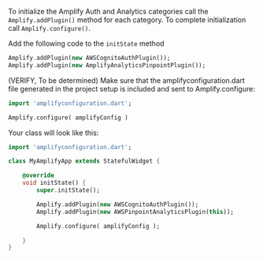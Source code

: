 To initialize the Amplify Auth and Analytics categories call the `Amplify.addPlugin()` method for each category. To complete initialization call `Amplify.configure()`.

Add the following code to the `initState` method 


```dart
Amplify.addPlugin(new AWSCognitoAuthPlugin());
Amplify.addPlugin(new AmplifyAnalyticsPinpointPlugin());
```

(VERIFY, To be determined) Make sure that the amplifyconfiguration.dart file generated in the project setup is included and sent to Amplify.configure: 

```dart 
import 'amplifyconfiguration.dart';

Amplify.configure( amplifyConfig )
```

Your class will look like this:

```dart
import 'amplifyconfiguration.dart';

class MyAmplifyApp extends StatefulWidget {

    @override
    void initState() {
        super.initState(); 

        Amplify.addPlugin(new AWSCognitoAuthPlugin());
        Amplify.addPlugin(new AWSPinpointAnalyticsPlugin(this));

        Amplify.configure( amplifyConfig ); 

    }
}
```